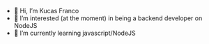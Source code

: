 - 👋 Hi, I’m Kucas Franco
- 👀 I’m interested (at the moment) in being a backend developer on NodeJS
- 🌱 I’m currently learning javascript/NodeJS


<!---
lf0805/lf0805 is a ✨ special ✨ repository because its `README.md` (this file) appears on your GitHub profile.
You can click the Preview link to take a look at your changes.
--->
